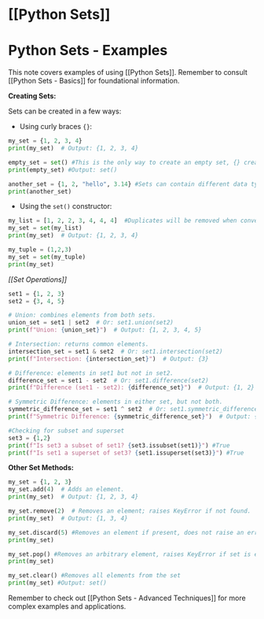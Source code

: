 # [[Python Sets]]
# Python Sets - Examples

This note covers examples of using [[Python Sets]].  Remember to consult [[Python Sets - Basics]] for foundational information.

**Creating Sets:**

Sets can be created in a few ways:

* Using curly braces `{}`:

```python
my_set = {1, 2, 3, 4}
print(my_set)  # Output: {1, 2, 3, 4}

empty_set = set() #This is the only way to create an empty set, {} creates an empty dictionary
print(empty_set) #Output: set()

another_set = {1, 2, "hello", 3.14} #Sets can contain different data types, but must be immutable(can't change once created)
print(another_set)
```

* Using the `set()` constructor:

```python
my_list = [1, 2, 2, 3, 4, 4, 4]  #Duplicates will be removed when converting to a set
my_set = set(my_list)
print(my_set)  # Output: {1, 2, 3, 4}

my_tuple = (1,2,3)
my_set = set(my_tuple)
print(my_set)
```

*[[Set Operations]]*

```python
set1 = {1, 2, 3}
set2 = {3, 4, 5}

# Union: combines elements from both sets.
union_set = set1 | set2  # Or: set1.union(set2)
print(f"Union: {union_set}")  # Output: {1, 2, 3, 4, 5}

# Intersection: returns common elements.
intersection_set = set1 & set2  # Or: set1.intersection(set2)
print(f"Intersection: {intersection_set}")  # Output: {3}

# Difference: elements in set1 but not in set2.
difference_set = set1 - set2  # Or: set1.difference(set2)
print(f"Difference (set1 - set2): {difference_set}")  # Output: {1, 2}

# Symmetric Difference: elements in either set, but not both.
symmetric_difference_set = set1 ^ set2  # Or: set1.symmetric_difference(set2)
print(f"Symmetric Difference: {symmetric_difference_set}")  # Output: {1, 2, 4, 5}

#Checking for subset and superset
set3 = {1,2}
print(f"Is set3 a subset of set1? {set3.issubset(set1)}") #True
print(f"Is set1 a superset of set3? {set1.issuperset(set3)}") #True

```


**Other Set Methods:**

```python
my_set = {1, 2, 3}
my_set.add(4)  # Adds an element.
print(my_set)  # Output: {1, 2, 3, 4}

my_set.remove(2)  # Removes an element; raises KeyError if not found.
print(my_set)  # Output: {1, 3, 4}

my_set.discard(5) #Removes an element if present, does not raise an error if not present
print(my_set)

my_set.pop() #Removes an arbitrary element, raises KeyError if set is empty
print(my_set)

my_set.clear() #Removes all elements from the set
print(my_set) #Output: set()
```

Remember to check out [[Python Sets - Advanced Techniques]] for more complex examples and applications.
